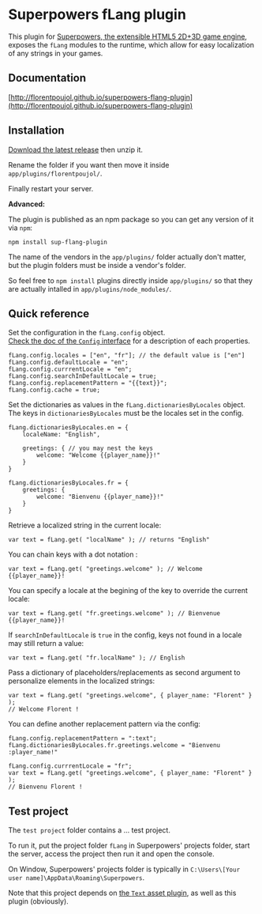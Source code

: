 # Superpowers fLang plugin

This plugin for [Superpowers, the extensible HTML5 2D+3D game engine](http://sparklinlabs.com), exposes the `fLang` modules to the runtime, which allow for easy localization of any strings in your games.

## Documentation

[http://florentpoujol.github.io/superpowers-flang-plugin](http://florentpoujol.github.io/superpowers-flang-plugin)

## Installation

[Download the latest release](https://github.com/florentpoujol/superpowers-flang-plugin/releases) then unzip it.

Rename the folder if you want then move it inside `app/plugins/florentpoujol/`.

Finally restart your server.

__Advanced:__

The plugin is published as an npm package so you can get any version of it via `npm`:

    npm install sup-flang-plugin

The name of the vendors in the `app/plugins/` folder actually don't matter, but the plugin folders must be inside a vendor's folder.

So feel free to `npm install` plugins directly inside `app/plugins/` so that they are actually intalled in `app/plugins/node_modules/`.

## Quick reference

Set the configuration in the `fLang.config` object.   
[Check the doc of the `Config` interface](http://florentpoujol.github.io/superpowers-flang-plugin/interfaces/flang.config.html) for a description of each properties.

    fLang.config.locales = ["en", "fr"]; // the default value is ["en"]
    fLang.config.defaultLocale = "en";
    fLang.config.currrentLocale = "en";
    fLang.config.searchInDefaultLocale = true;
    fLang.config.replacementPattern = "{{text}}";
    fLang.config.cache = true;

Set the dictionaries as values in the `fLang.dictionariesByLocales` object.  
The keys in `dictionariesByLocales` must be the locales set in the config.
    
    fLang.dictionariesByLocales.en = {
        localeName: "English",
 
        greetings: { // you may nest the keys
            welcome: "Welcome {{player_name}}!"
        }
    }

    fLang.dictionariesByLocales.fr = {
        greetings: {
            welcome: "Bienvenu {{player_name}}!"
        }
    }

Retrieve a localized string in the current locale:
    
    var text = fLang.get( "localName" ); // returns "English"

You can chain keys with a dot notation :

    var text = fLang.get( "greetings.welcome" ); // Welcome {{player_name}}!

You can specify a locale at the begining of the key to override the current locale:

    var text = fLang.get( "fr.greetings.welcome" ); // Bienvenue {{player_name}}!

If `searchInDefaultLocale` is `true` in the config, keys not found in a locale may still return a value:

    var text = fLang.get( "fr.localName" ); // English

Pass a dictionary of placeholders/replacements as second argument to personalize elements in the localized strings:
    
    var text = fLang.get( "greetings.welcome", { player_name: "Florent" } );
    // Welcome Florent !

You can define another replacement pattern via the config:

    fLang.config.replacementPattern = ":text";
    fLang.dictionariesByLocales.fr.greetings.welcome = "Bienvenu :player_name!"

    fLang.config.currrentLocale = "fr";
    var text = fLang.get( "greetings.welcome", { player_name: "Florent" } ); 
    // Bienvenu Florent !

## Test project

The `test project` folder contains a ... test project.  

To run it, put the project folder `fLang` in Superpowers' projects folder, start the server, access the project then run it and open the console.

On Window, Superpowers' projects folder is typically in `C:\Users\[Your user name]\AppData\Roaming\Superpowers`.

Note that this project depends on [the `Text` asset plugin](https://github.com/florentpoujol/superpowers-text-asset-plugin), as well as this plugin (obviously).
